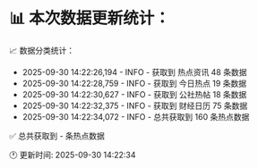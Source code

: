 📊 本次数据更新统计：
==========================

📈 数据分类统计：
- 2025-09-30 14:22:26,194 - INFO - 获取到 热点资讯 48 条数据
- 2025-09-30 14:22:28,759 - INFO - 获取到 今日热点 19 条数据
- 2025-09-30 14:22:30,627 - INFO - 获取到 公社热帖 18 条数据
- 2025-09-30 14:22:32,375 - INFO - 获取到 财经日历 75 条数据
- 2025-09-30 14:22:34,072 - INFO - 总共获取到 160 条热点数据

✅ 总共获取到 - 条热点数据

🕐 更新时间: 2025-09-30 14:22:34
